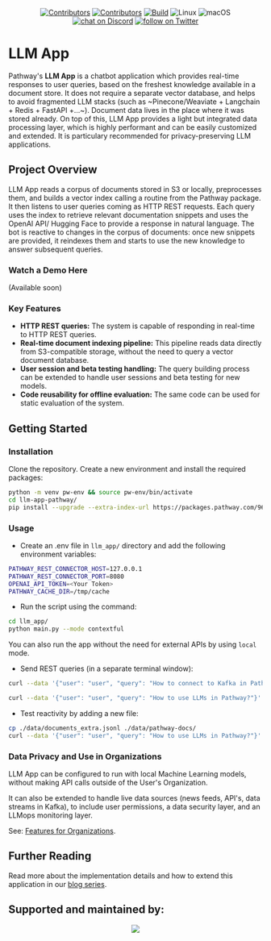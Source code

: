 <p align="center">
    <a href="https://github.com/pathwaycom/llm-app-pathway/blob/main/LICENSE">
        <img src="https://img.shields.io/github/license/pathwaycom/llm-app-pathway?style=plastic" alt="Contributors"/></a>
    <a href="https://github.com/pathwaycom/llm-app-pathway/graphs/contributors">
        <img src="https://img.shields.io/github/contributors/pathwaycom/llm-app-pathway?style=plastic" alt="Contributors"/></a>
    <a href="https://github.com/pathwaycom/llm-app-pathway/actions/workflows/install_package.yml">
        <img src="https://img.shields.io/github/actions/workflow/status/pathwaycom/llm-app-pathway/install_package.yml?style=plastic" alt="Build" /></a> 
        <img src="https://img.shields.io/badge/OS-Linux-green" alt="Linux"/>
        <img src="https://img.shields.io/badge/OS-macOS-green" alt="macOS"/>
      <br>
    <a href="https://discord.gg/pathway">
        <img src="https://img.shields.io/discord/1042405378304004156?logo=discord"
            alt="chat on Discord"></a>
    <a href="https://twitter.com/intent/follow?screen_name=pathway_com">
        <img src="https://img.shields.io/twitter/follow/pathway_com?style=social&logo=twitter"
            alt="follow on Twitter"></a>
</p>

# LLM App

Pathway's **LLM App** is a chatbot application which provides real-time responses to user queries, based on the freshest knowledge available in a document store. It does not require a separate vector database, and helps to avoid fragmented LLM stacks (such as ~Pinecone/Weaviate + Langchain + Redis + FastAPI +...~). Document data lives in the place where it was stored already. On top of this, LLM App provides a light but integrated data processing layer, which is highly performant and can be easily customized and extended. It is particulary recommended for privacy-preserving LLM applications.

## Project Overview

LLM App reads a corpus of documents stored in S3 or locally, preprocesses them, and builds a vector index calling a routine from the Pathway package. It then listens to user queries coming as HTTP REST requests. Each query uses the index to retrieve relevant documentation snippets and uses the OpenAI API/ Hugging Face to provide a response in natural language. The bot is reactive to changes in the corpus of documents: once new snippets are provided, it reindexes them and starts to use the new knowledge to answer subsequent queries.

### Watch a Demo Here
(Available soon)


### Key Features
- **HTTP REST queries:** The system is capable of responding in real-time to HTTP REST queries.
- **Real-time document indexing pipeline:** This pipeline reads data directly from S3-compatible storage, without the need to query a vector document database.
- **User session and beta testing handling:** The query building process can be extended to handle user sessions and beta testing for new models.
- **Code reusability for offline evaluation:** The same code can be used for static evaluation of the system.

## Getting Started

### Installation

Clone the repository. Create a new environment and install the required packages:

```bash
python -m venv pw-env && source pw-env/bin/activate
cd llm-app-pathway/
pip install --upgrade --extra-index-url https://packages.pathway.com/966431ef6ba -r requirements.txt
```
### Usage

- Create an .env file in `llm_app/` directory and add the following environment variables:
```bash
PATHWAY_REST_CONNECTOR_HOST=127.0.0.1
PATHWAY_REST_CONNECTOR_PORT=8080
OPENAI_API_TOKEN=<Your Token>
PATHWAY_CACHE_DIR=/tmp/cache
```

- Run the script using the command: 
```bash 
cd llm_app/
python main.py --mode contextful
```
You can also run the app without the need for external APIs by using `local` mode.

- Send REST queries (in a separate terminal window):
```bash
curl --data '{"user": "user", "query": "How to connect to Kafka in Pathway?"}' http://localhost:8080/ | jq

curl --data '{"user": "user", "query": "How to use LLMs in Pathway?"}' http://localhost:8080/ | jq
```

- Test reactivity by adding a new file:
```bash
cp ./data/documents_extra.jsonl ./data/pathway-docs/
curl --data '{"user": "user", "query": "How to use LLMs in Pathway?"}' http://localhost:8080/ | jq
```

### Data Privacy and Use in Organizations

LLM App can be configured to run with local Machine Learning models, without making API calls outside of the User's Organization.

It can also be extended to handle live data sources (news feeds, API's, data streams in Kafka), to include user permissions, a data security layer, and an LLMops monitoring layer.

See: [Features for Organizations](FEATURES-for-organizations.md).

## Further Reading
Read more about the implementation details and how to extend this application in our [blog series](https://pathway.com/blog/?tag=tutorial).

## Supported and maintained by:

<div align="center">
  <a href="https://pathway.com"><img src="https://pathway.com/logo-light.svg" /></a>
</div>
